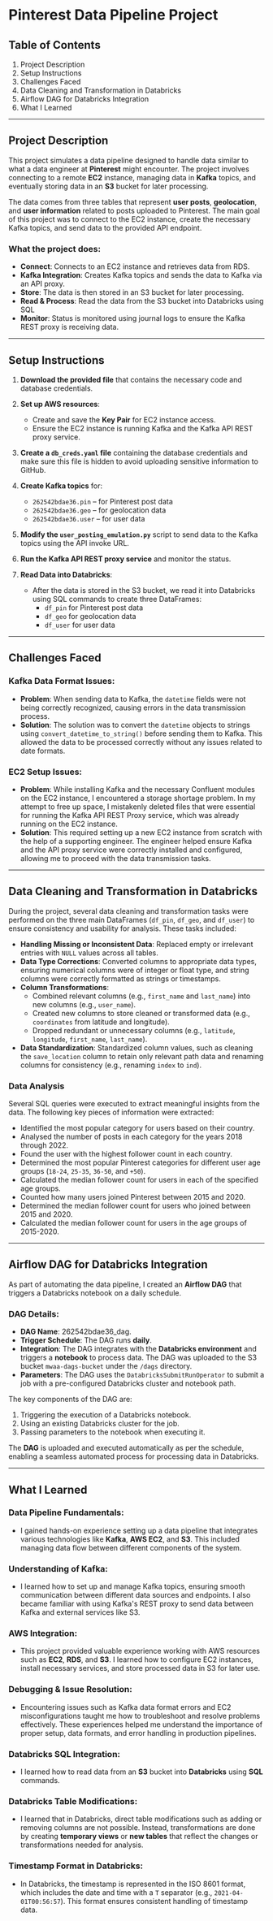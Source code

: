 # Pinterest Data Pipeline Project

## Table of Contents

1. Project Description
2. Setup Instructions
3. Challenges Faced
4. Data Cleaning and Transformation in Databricks
5. Airflow DAG for Databricks Integration
6. What I Learned

---

## Project Description

This project simulates a data pipeline designed to handle data similar to what a data engineer at **Pinterest** might encounter. The project involves connecting to a remote **EC2** instance, managing data in **Kafka** topics, and eventually storing data in an **S3** bucket for later processing.

The data comes from three tables that represent **user posts**, **geolocation**, and **user information** related to posts uploaded to Pinterest. The main goal of this project was to connect to the EC2 instance, create the necessary Kafka topics, and send data to the provided API endpoint.

### What the project does:
- **Connect**: Connects to an EC2 instance and retrieves data from RDS.
- **Kafka Integration**: Creates Kafka topics and sends the data to Kafka via an API proxy.
- **Store**: The data is then stored in an S3 bucket for later processing.
- **Read & Process**: Read the data from the S3 bucket into Databricks using SQL
- **Monitor**: Status is monitored using journal logs to ensure the Kafka REST proxy is receiving data.

---

## Setup Instructions

1. **Download the provided file** that contains the necessary code and database credentials.

2. **Set up AWS resources**:
   - Create and save the **Key Pair** for EC2 instance access.
   - Ensure the EC2 instance is running Kafka and the Kafka API REST proxy service.

3. **Create a `db_creds.yaml` file** containing the database credentials and make sure this file is hidden to avoid uploading sensitive information to GitHub.

4. **Create Kafka topics** for:
   - `262542bdae36.pin` – for Pinterest post data
   - `262542bdae36.geo` – for geolocation data
   - `262542bdae36.user` – for user data

5. **Modify the `user_posting_emulation.py`** script to send data to the Kafka topics using the API invoke URL.

6. **Run the Kafka API REST proxy service** and monitor the status.

7. **Read Data into Databricks**:
   - After the data is stored in the S3 bucket, we read it into Databricks using SQL commands to create three DataFrames:
     - `df_pin` for Pinterest post data
     - `df_geo` for geolocation data
     - `df_user` for user data

---

## Challenges Faced

### Kafka Data Format Issues:
- **Problem**: When sending data to Kafka, the `datetime` fields were not being correctly recognized, causing errors in the data transmission process.
- **Solution**: The solution was to convert the `datetime` objects to strings using `convert_datetime_to_string()` before sending them to Kafka. This allowed the data to be processed correctly without any issues related to date formats.

### EC2 Setup Issues:
- **Problem**: While installing Kafka and the necessary Confluent modules on the EC2 instance, I encountered a storage shortage problem. In my attempt to free up space, I mistakenly deleted files that were essential for running the Kafka API REST Proxy service, which was already running on the EC2 instance.
- **Solution**: This required setting up a new EC2 instance from scratch with the help of a supporting engineer. The engineer helped ensure Kafka and the API proxy service were correctly installed and configured, allowing me to proceed with the data transmission tasks.

---

## Data Cleaning and Transformation in Databricks
During the project, several data cleaning and transformation tasks were performed on the three main DataFrames (`df_pin`, `df_geo`, and `df_user`) to ensure consistency and usability for analysis. These tasks included:

- **Handling Missing or Inconsistent Data**: Replaced empty or irrelevant entries with `NULL` values across all tables.
- **Data Type Corrections**: Converted columns to appropriate data types, ensuring numerical columns were of integer or float type, and string columns were correctly formatted as strings or timestamps.
- **Column Transformations**: 
  - Combined relevant columns (e.g., `first_name` and `last_name`) into new columns (e.g., `user_name`).
  - Created new columns to store cleaned or transformed data (e.g., `coordinates` from latitude and longitude).
  - Dropped redundant or unnecessary columns (e.g., `latitude`, `longitude`, `first_name`, `last_name`).
- **Data Standardization**: Standardized column values, such as cleaning the `save_location` column to retain only relevant path data and renaming columns for consistency (e.g., renaming `index` to `ind`).

### Data Analysis
Several SQL queries were executed to extract meaningful insights from the data. The following key pieces of information were extracted:

-  Identified the most popular category for users based on their country.
-  Analysed the number of posts in each category for the years 2018 through 2022.
-  Found the user with the highest follower count in each country.
-  Determined the most popular Pinterest categories for different user age groups (`18-24`, `25-35`, `36-50`, and `+50`).
-  Calculated the median follower count for users in each of the specified age groups.
-  Counted how many users joined Pinterest between 2015 and 2020.
-  Determined the median follower count for users who joined between 2015 and 2020.
-  Calculated the median follower count for users in the age groups of 2015-2020.

---
## Airflow DAG for Databricks Integration
As part of automating the data pipeline, I created an **Airflow DAG** that triggers a Databricks notebook on a daily schedule.

### DAG Details:
- **DAG Name**: 262542bdae36_dag.
- **Trigger Schedule**: The DAG runs **daily**.
- **Integration**: The DAG integrates with the **Databricks environment** and triggers a **notebook** to process data. The DAG was uploaded to the S3 bucket `mwaa-dags-bucket` under the `/dags` directory.
- **Parameters**: The DAG uses the `DatabricksSubmitRunOperator` to submit a job with a pre-configured Databricks cluster and notebook path.

The key components of the DAG are:
1. Triggering the execution of a Databricks notebook.
2. Using an existing Databricks cluster for the job.
3. Passing parameters to the notebook when executing it.

The **DAG** is uploaded and executed automatically as per the schedule, enabling a seamless automated process for processing data in Databricks.

---
## What I Learned
### Data Pipeline Fundamentals:
- I gained hands-on experience setting up a data pipeline that integrates various technologies like **Kafka**, **AWS EC2**, and **S3**. This included managing data flow between different components of the system.

### Understanding of Kafka:
- I learned how to set up and manage Kafka topics, ensuring smooth communication between different data sources and endpoints. I also became familiar with using Kafka's REST proxy to send data between Kafka and external services like S3.

### AWS Integration:
- This project provided valuable experience working with AWS resources such as **EC2**, **RDS**, and **S3**. I learned how to configure EC2 instances, install necessary services, and store processed data in S3 for later use.

### Debugging & Issue Resolution:
- Encountering issues such as Kafka data format errors and EC2 misconfigurations taught me how to troubleshoot and resolve problems effectively. These experiences helped me understand the importance of proper setup, data formats, and error handling in production pipelines.

### Databricks SQL Integration:
- I learned how to read data from an **S3** bucket into **Databricks** using **SQL** commands.

### Databricks Table Modifications:
- I learned that in Databricks, direct table modifications such as adding or removing columns are not possible. Instead, transformations are done by creating **temporary views** or **new tables** that reflect the changes or transformations needed for analysis.

### Timestamp Format in Databricks:
- In Databricks, the timestamp is represented in the ISO 8601 format, which includes the date and time with a `T` separator (e.g., `2021-04-01T00:56:57`). This format ensures consistent handling of timestamp data.
